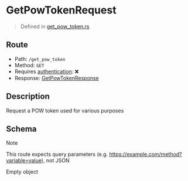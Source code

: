 # GetPowTokenRequest
> Defined in [get_pow_token.rs](../../../../interface/src/interface/routes/get_pow_token.rs)

## Route
- Path: `/get_pow_token`
- Method: `GET`
- Requires [authentication](../../../Flows/Authentication%20Flow.md): ❌
- Response: [GetPowTokenResponse](GetPowTokenResponse.md)

## Description
Request a POW token used for various purposes

## Schema
> [!NOTE]
> This route expects query parameters (e.g. https://example.com/method?variable=value), not JSON

Empty object

